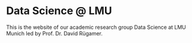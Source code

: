 # Data Science @ LMU

This is the website of our academic research group Data Science at LMU Munich led by Prof. Dr. David Rügamer.
